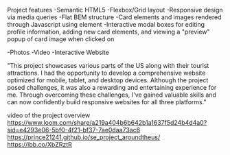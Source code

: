 Project features
-Semantic HTML5
-Flexbox/Grid layout
-Responsive design via media queries
-Flat BEM structure
-Card elements and images rendered through Javascript using element
-Interactive modal boxes for editing profile information, adding new card elements, and viewing a "preview" popup of card image when clicked on

-Photos
-Video
-Interactive Website

"This project showcases various parts of the US along with their tourist attractions. I had the opportunity to develop a comprehensive website optimized for mobile, tablet, and desktop devices. Although the project posed challenges, it was also a rewarding and entertaining experience for me. Through overcoming these challenges, I've gained valuable skills and can now confidently build responsive websites for all three platforms."

video of the project overview
https://www.loom.com/share/a219a404b6b642b1a1637f5d24b4d4a0?sid=e4293e06-5bf0-4f21-bf37-7ae0daa73ac6
https://prince21241.github.io/se_project_aroundtheus/
https://ibb.co/XbZRztR
